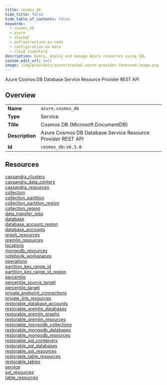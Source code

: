```yaml
---
title: cosmos_db
hide_title: false
hide_table_of_contents: false
keywords:
  - cosmos_db
  - azure
  - stackql
  - infrastructure-as-code
  - configuration-as-data
  - cloud inventory
description: Query, deploy and manage Azure resources using SQL
custom_edit_url: null
image: /img/providers/azure/stackql-azure-provider-featured-image.png
---
```

Azure Cosmos DB Database Service Resource Provider REST API  
    

## Overview
<table><tbody>
<tr><td><b>Name</b></td><td><code>azure.cosmos_db</code></td></tr>
<tr><td><b>Type</b></td><td>Service</td></tr>
<tr><td><b>Title</b></td><td>Cosmos DB (Microsoft.DocumentDB)</td></tr>
<tr><td><b>Description</b></td><td>Azure Cosmos DB Database Service Resource Provider REST API</td></tr>
<tr><td><b>Id</b></td><td><code>cosmos_db:v0.3.0</code></td></tr>
</tbody></table>

## Resources
<div class="row">
<div class="providerDocColumn">
<a href="/providers/azure/cosmos_db/cassandra_clusters/">cassandra_clusters</a><br />
<a href="/providers/azure/cosmos_db/cassandra_data_centers/">cassandra_data_centers</a><br />
<a href="/providers/azure/cosmos_db/cassandra_resources/">cassandra_resources</a><br />
<a href="/providers/azure/cosmos_db/collection/">collection</a><br />
<a href="/providers/azure/cosmos_db/collection_partition/">collection_partition</a><br />
<a href="/providers/azure/cosmos_db/collection_partition_region/">collection_partition_region</a><br />
<a href="/providers/azure/cosmos_db/collection_region/">collection_region</a><br />
<a href="/providers/azure/cosmos_db/data_transfer_jobs/">data_transfer_jobs</a><br />
<a href="/providers/azure/cosmos_db/database/">database</a><br />
<a href="/providers/azure/cosmos_db/database_account_region/">database_account_region</a><br />
<a href="/providers/azure/cosmos_db/database_accounts/">database_accounts</a><br />
<a href="/providers/azure/cosmos_db/graph_resources/">graph_resources</a><br />
<a href="/providers/azure/cosmos_db/gremlin_resources/">gremlin_resources</a><br />
<a href="/providers/azure/cosmos_db/locations/">locations</a><br />
<a href="/providers/azure/cosmos_db/mongodb_resources/">mongodb_resources</a><br />
<a href="/providers/azure/cosmos_db/notebook_workspaces/">notebook_workspaces</a><br />
<a href="/providers/azure/cosmos_db/operations/">operations</a><br />
<a href="/providers/azure/cosmos_db/partition_key_range_id/">partition_key_range_id</a><br />
<a href="/providers/azure/cosmos_db/partition_key_range_id_region/">partition_key_range_id_region</a><br />
<a href="/providers/azure/cosmos_db/percentile/">percentile</a><br />
</div>
<div class="providerDocColumn">
<a href="/providers/azure/cosmos_db/percentile_source_target/">percentile_source_target</a><br />
<a href="/providers/azure/cosmos_db/percentile_target/">percentile_target</a><br />
<a href="/providers/azure/cosmos_db/private_endpoint_connections/">private_endpoint_connections</a><br />
<a href="/providers/azure/cosmos_db/private_link_resources/">private_link_resources</a><br />
<a href="/providers/azure/cosmos_db/restorable_database_accounts/">restorable_database_accounts</a><br />
<a href="/providers/azure/cosmos_db/restorable_gremlin_databases/">restorable_gremlin_databases</a><br />
<a href="/providers/azure/cosmos_db/restorable_gremlin_graphs/">restorable_gremlin_graphs</a><br />
<a href="/providers/azure/cosmos_db/restorable_gremlin_resources/">restorable_gremlin_resources</a><br />
<a href="/providers/azure/cosmos_db/restorable_mongodb_collections/">restorable_mongodb_collections</a><br />
<a href="/providers/azure/cosmos_db/restorable_mongodb_databases/">restorable_mongodb_databases</a><br />
<a href="/providers/azure/cosmos_db/restorable_mongodb_resources/">restorable_mongodb_resources</a><br />
<a href="/providers/azure/cosmos_db/restorable_sql_containers/">restorable_sql_containers</a><br />
<a href="/providers/azure/cosmos_db/restorable_sql_databases/">restorable_sql_databases</a><br />
<a href="/providers/azure/cosmos_db/restorable_sql_resources/">restorable_sql_resources</a><br />
<a href="/providers/azure/cosmos_db/restorable_table_resources/">restorable_table_resources</a><br />
<a href="/providers/azure/cosmos_db/restorable_tables/">restorable_tables</a><br />
<a href="/providers/azure/cosmos_db/service/">service</a><br />
<a href="/providers/azure/cosmos_db/sql_resources/">sql_resources</a><br />
<a href="/providers/azure/cosmos_db/table_resources/">table_resources</a><br />
</div>
</div>

